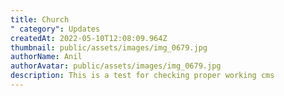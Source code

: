 ```yaml
---
title: Church
" category": Updates
createdAt: 2022-05-10T12:08:09.964Z
thumbnail: public/assets/images/img_0679.jpg
authorName: Anil
authorAvatar: public/assets/images/img_0679.jpg
description: This is a test for checking proper working cms
---
```

